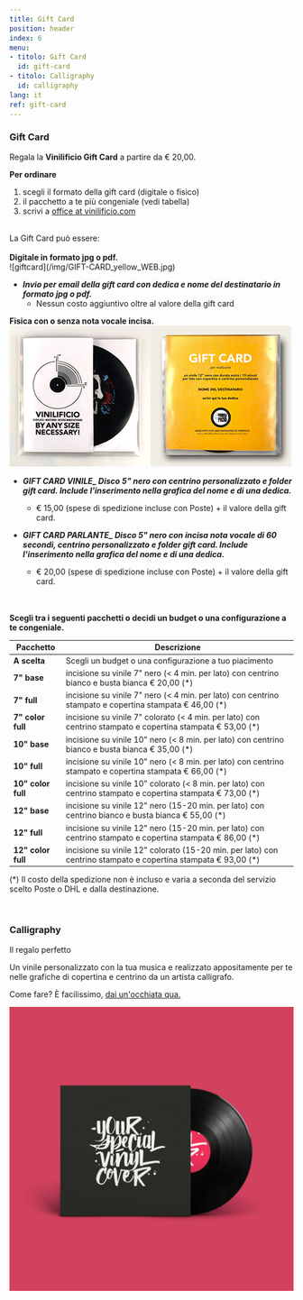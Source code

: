 ```yaml
---
title: Gift Card
position: header
index: 6
menu:
- titolo: Gift Card
  id: gift-card 
- titolo: Calligraphy
  id: calligraphy
lang: it
ref: gift-card
---
```


### Gift Card
Regala la <b>Vinilificio Gift Card</b> a partire da € 20,00.
<br>


**Per ordinare**
1. scegli il formato della gift card (digitale o fisico)
2. il pacchetto a te più congeniale (vedi tabella)
3. scrivi a <a href="mailto:office@vinilificio.com">office at vinilificio.com</a>

<br>
La Gift Card può essere:
<br><br>
<b>Digitale in formato jpg o pdf.</b><br>
![giftcard](/img/GIFT-CARD_yellow_WEB.jpg) <br>

* ***Invio per email della gift card con dedica e nome del destinatario in formato jpg o pdf.***
  + Nessun costo aggiuntivo oltre al valore della gift card<br>

<b>Fisica con o senza nota vocale incisa.</b><br>
![giftcardvinile](/img/gift-card-mockup-front_web.jpg)![giftcardvinile](/img/gift-card-mockup-back_web.jpg) <br>


* ***GIFT CARD VINILE_ Disco 5" nero con centrino personalizzato e folder gift card. Include l'inserimento nella grafica del nome e di una dedica.***
  + € 15,00 (spese di spedizione incluse con Poste) + il valore della gift card.

* ***GIFT CARD PARLANTE_ Disco 5" nero con incisa nota vocale di 60 secondi, centrino personalizzato e folder gift card. Include l'inserimento nella grafica del nome e di una dedica.***
  + € 20,00 (spese di spedizione incluse con Poste) + il valore della gift card.


<br><br>
**Scegli tra i seguenti pacchetti o decidi un budget o una configurazione a te congeniale.**
<br>

| **Pacchetto** |**Descrizione** |
| --- | --- |
| **A scelta** | Scegli un budget o una configurazione a tuo piacimento |
| **7" base** | incisione su vinile 7" nero (< 4 min. per lato) con centrino bianco e busta bianca € 20,00 (*) |
| **7" full** | incisione su vinile 7" nero (< 4 min. per lato) con centrino stampato e copertina stampata € 46,00 (*)|
| **7" color full** | incisione su vinile 7" colorato (< 4 min. per lato) con centrino stampato e copertina stampata € 53,00 (*)    |
| **10" base** | incisione su vinile 10" nero (< 8 min. per lato) con centrino bianco e busta bianca € 35,00 (*) |
| **10" full** | incisione su vinile 10" nero (< 8 min. per lato) con centrino stampato e copertina stampata € 66,00 (*)|
| **10" color full** | incisione su vinile 10" colorato (< 8 min. per lato) con centrino stampato e copertina stampata € 73,00 (*)|
| **12" base** | incisione su vinile 12" nero (15-20 min. per lato) con centrino bianco e busta bianca € 55,00 (*) |
| **12" full** | incisione su vinile 12" nero (15-20 min. per lato) con centrino stampato e copertina stampata € 86,00 (*) |
| **12" color full** | incisione su vinile 12" colorato (15-20 min. per lato) con centrino stampato e copertina stampata € 93,00 (*) |

(*) Il costo della spedizione non è incluso e varia a seconda del servizio scelto Poste o DHL e dalla destinazione. 

<br>

### Calligraphy
Il regalo perfetto

Un vinile personalizzato con la tua musica e realizzato appositamente per te nelle grafiche di copertina e centrino da un artista calligrafo.

Come fare? È facilissimo, <a href="/calligraphy/">dai un'occhiata qua.</a>


![calligraphy](/img/CAROSELLO_1.jpg)


